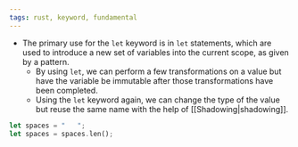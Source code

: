 ```yaml
---
tags: rust, keyword, fundamental
---
```


- The primary use for the `let` keyword is in `let` statements, which are used to introduce a new set of variables into the current scope, as given by a pattern.
	- By using `let`, we can perform a few transformations on a value but have the variable be immutable after those transformations have been completed.
	- Using the `let` keyword again, we can change the type of the value but reuse the same name with the help of [[Shadowing|shadowing]].

```rust
let spaces = "   ";
let spaces = spaces.len();
```